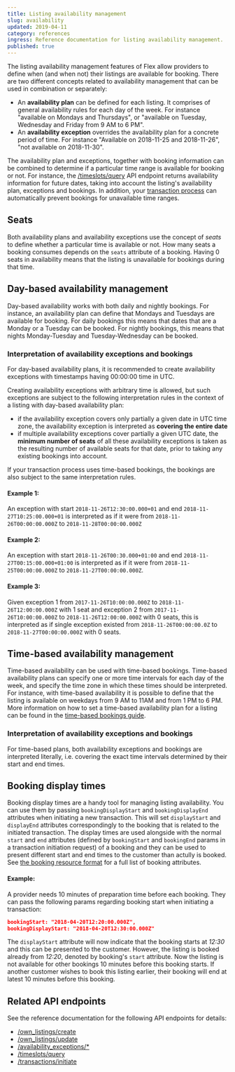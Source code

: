 ```yaml
---
title: Listing availability management
slug: availability
updated: 2019-04-11
category: references
ingress: Reference documentation for listing availability management.
published: true
---
```


The listing availability management features of Flex allow providers to define
when (and when not) their listings are available for booking. There are two
different concepts related to availability management that can be used in
combination or separately:

- An **availability plan** can be defined for each listing. It comprises of
  general availability rules for each day of the week. For instance "available
  on Mondays and Thursdays", or "available on Tuesday, Wednesday and Friday from
  9 AM to 6 PM".
- An **availability exception** overrides the availability plan for a concrete
  period of time. For instance "Available on 2018-11-25 and 2018-11-26", "not
  available on 2018-11-30".

The availability plan and exceptions, together with booking information can be
combined to determine if a particular time range is available for booking or
not. For instance, the
[/timeslots/query](https://www.sharetribe.com/api-reference/index.html#query-time-slots)
API endpoint returns availability information for future dates, taking into
account the listing's availability plan, exceptions and bookings. In addition,
your [transaction process](/background/transaction-process/) can automatically
prevent bookings for unavailable time ranges.

## Seats

Both availability plans and availability exceptions use the concept of _seats_
to define whether a particular time is available or not. How many seats a
booking consumes depends on the `seats` attribute of a booking. Having 0 seats
in availability means that the listing is unavailable for bookings during that
time.

## Day-based availability management

Day-based availability works with both daily and nightly bookings. For instance,
an availability plan can define that Mondays and Tuesdays are available for
booking. For daily bookings this means that dates that are a Monday or a Tuesday
can be booked. For nightly bookings, this means that nights Monday-Tuesday and
Tuesday-Wednesday can be booked.

### Interpretation of availability exceptions and bookings

For day-based availability plans, it is recommended to create availability
exceptions with timestamps having 00:00:00 time in UTC.

Creating availability exceptions with arbitrary time is allowed, but such
exceptions are subject to the following interpretation rules in the context of a
listing with day-based availability plan:

- if the availability exception covers only partially a given date in UTC time
  zone, the availability exception is interpreted as **covering the entire
  date**
- if multiple availability exceptions cover partially a given UTC date, the
  **minimum number of seats** of all these availability exceptions is taken as
  the resulting number of available seats for that date, prior to taking any
  existing bookings into account.

If your transaction process uses time-based bookings, the bookings are also
subject to the same interpretation rules.

#### **Example 1:**

An exception with start `2018-11-26T12:30:00.000+01` and end
`2018-11-27T10:25:00.000+01` is interpreted as if it were from
`2018-11-26T00:00:00.000Z` to `2018-11-28T00:00:00.000Z`

#### **Example 2:**

An exception with start `2018-11-26T00:30.000+01:00` and end
`2018-11-27T00:15:00.000+01:00` is interpreted as if it were from
`2018-11-25T00:00:00.000Z` to `2018-11-27T00:00:00.000Z`.

#### **Example 3:**

Given exception 1 from `2017-11-26T10:00:00.000Z` to `2018-11-26T12:00:00.000Z`
with 1 seat and exception 2 from `2017-11-26T10:00:00.000Z` to
`2018-11-26T12:00:00.000Z` with 0 seats, this is interpreted as if single
exception existed from `2018-11-26T00:00:00.0Z` to `2018-11-27T00:00:00.000Z`
with 0 seats.

## Time-based availability management

Time-based availability can be used with time-based bookings. Time-based
availability plans can specify one or more time intervals for each day of the
week, and specify the time zone in which these times should be interpreted. For
instance, with time-based availability it is possible to define that the listing
is available on weekdays from 9 AM to 11AM and from 1 PM to 6 PM. More
information on how to set a time-based availability plan for a listing can be
found in the
[time-based bookings guide](/guides/how-to-take-time-based-bookings-into-use/).

### Interpretation of availability exceptions and bookings

For time-based plans, both availability exceptions and bookings are interpreted
literally, i.e. covering the exact time intervals determined by their start and
end times.

## Booking display times

Booking display times are a handy tool for managing listing availability. You
can use them by passing `bookingDisplayStart` and `bookingDisplayEnd` attributes
when initiating a new transaction. This will set `displayStart` and `displayEnd`
attributes correspondingly to the booking that is related to the initiated
transaction. The display times are used alongside with the normal `start` and
`end` attributes (defined by `bookingStart` and `bookingEnd` params in a
transaction initiation request) of a booking and they can be used to present
different start and end times to the customer than actully is booked. See
[the booking resource format](https://www.sharetribe.com/api-reference/#booking-resource-format)
for a full list of booking attributes.

#### **Example:**

A provider needs 10 minutes of preparation time before each booking. They can
pass the following params regarding booking start when initiating a transaction:

```json
bookingStart: "2018-04-20T12:20:00.000Z",
bookingDisplayStart: "2018-04-20T12:30:00.000Z"
```

The `displayStart` attribute will now indicate that the booking starts at
_12:30_ and this can be presented to the customer. However, the listing is
booked already from _12:20_, denoted by booking's `start` attribute. Now the
listing is not available for other bookings 10 minutes before this booking
starts. If another customer wishes to book this listing earlier, their booking
will end at latest 10 minutes before this booking.

## Related API endpoints

See the reference documentation for the following API endpoints for details:

- [/own_listings/create](https://www.sharetribe.com/api-reference/index.html#create-listing)
- [/own_listings/update](https://www.sharetribe.com/api-reference/index.html#update-listing)
- [/availability_exceptions/\*](https://www.sharetribe.com/api-reference/index.html#availability-exceptions)
- [/timeslots/query](https://www.sharetribe.com/api-reference/index.html#query-time-slots)
- [/transactions/initiate](https://www.sharetribe.com/api-reference/#initiate-transaction)
